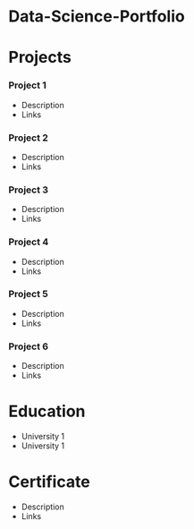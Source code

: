# Data-Science-Portfolio

# Projects
### Project 1
- Description
- Links

### Project 2
- Description
- Links

### Project 3
- Description
- Links

### Project 4
- Description
- Links

### Project 5
- Description
- Links

### Project 6
- Description
- Links

# Education
- University 1
- University 1

# Certificate
- Description
- Links
